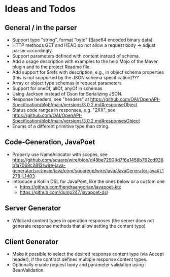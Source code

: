 Ideas and Todos
===============

## General / in the parser

- Support type "string", format "byte" (Base64 encoded binary data).
- HTTP methods GET and HEAD do not allow a request body -> adjust parser accordingly.
- Support parameters defined with content instead of schema.
- Add a usage description with examples to the help Mojo of the Maven plugin and to the project Readme file.
- Add support for $refs with description, e.g., in object schema properties (this is not supported by the JSON schema specification)???
- Array or object type schemas in request parameters
- Support for oneOf, allOf, anyOf in schemas
- Using Jackson instead of Gson for Serializing JSON.
- Response headers, see "headers" at https://github.com/OAI/OpenAPI-Specification/blob/main/versions/3.0.2.md#responseObject
- Status code ranges in responses, e.g. "2XX", see https://github.com/OAI/OpenAPI-Specification/blob/main/versions/3.0.2.md#responsesObject
- Enums of a different primitive type than string.
  
## Code-Generation, JavaPoet

- Properly use NameAllocator with scopes, see https://github.com/square/wire/blob/d48be72904d7f6e1458b762cd936b1a7069c2813/wire-java-generator/src/main/java/com/squareup/wire/java/JavaGenerator.java#L1278-L1403
- Introduce a Kotlin DSL for JavaPoet, like the ones below or a custom one
  - https://github.com/hendraanggrian/javapoet-ktx
  - https://github.com/dump247/javapoet-dsl

## Server Generator

- Wildcard content types in operation responses (the server does not generate response methods that allow setting the content type)

## Client Generator

- Make it possible to select the desired response content type (via Accept header), if the contract defines multiple response content types.
- Optionally enable request body and parameter validation using BeanValidation.
